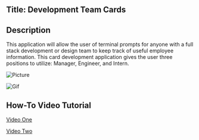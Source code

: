 ## Title: Development Team Cards

## Description
This application will allow the user of terminal prompts for anyone with a full stack development or design team to keep track of useful employee information. This card development application gives the user three positions to utilize: Manager, Engineer, and Intern.

![Picture](https://github.com/VHarris113/team-cards/blob/c9171fa65b26af0af20705252191fcf0674ac74a/assets/teamcards.png)

![Gif](https://github.com/VHarris113/team-cards/blob/d9649e2b2c6174af36983b62f2e45bd1b5f519b7/assets/teamcarddemogif.gif)

## How-To Video Tutorial
[Video One](https://drive.google.com/file/d/1IJmYL3sCxzasQ2n0dHvRBiJWwexoo1Fp/view)

[Video Two](https://drive.google.com/file/d/1lgoIB0carkVyhb4ns9aSqJtQ5OcdB-7L/view)